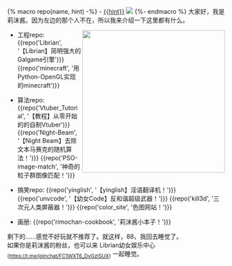 {% macro repo(name, hint) -%}
    - [{{hint}}](https://github.com/RimoChan/{{name}})
    [![](https://img.shields.io/github/stars/RimoChan/{{name}}.svg?&label=☆&labelColor=8c8&color=yellow)](https://github.com/RimoChan/{{name}}/stargazers)
{%- endmacro %}
大家好，我是莉沫酱。因为左边的那个人不在，所以我来介绍一下这里都有什么。

<img align="right" src="https://cdn.jsdelivr.net/gh/RimoChan/rimochan/rimo.webp" width='330px'>


+ 工程repo: 
    {{repo('Librian', '【Librian】简明强大的Galgame引擎')}}
    {{repo('minecraft', '用Python-OpenGL实现的minecraft')}}

+ 算法repo: 
    {{repo('Vtuber_Tutorial', '【教程】从零开始的的自制Vtuber')}}
    {{repo('Night-Beam', '【Night Beam】去除文本马赛克的随机算法！')}}
    {{repo('PSO-image-match', '神奇的粒子群图像匹配！')}}

+ 搞笑repo: 
    {{repo('yinglish', '【yinglish】淫语翻译机！')}}
    {{repo('unvcode', '【幼女Code】反和谐超级武器！')}}
    {{repo('kill3d', '三次元人类屏蔽器！')}}
    {{repo('color_site', '色图网站！')}}
    
+ 画册:
    {{repo('rimochan-cookbook', '莉沫酱小本子！')}}

剩下的……感觉不好玩就不推荐了。就这样，88，我回去睡觉了。  
如果你是莉沫酱的粉丝，也可以来 Librian幼女娱乐中心<sub>(<https://t.me/joinchat/FC1WXT6_DvGzISUX>)</sub> 一起睡觉。